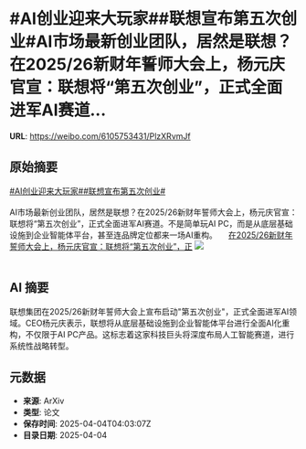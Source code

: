 # #AI创业迎来大玩家##联想宣布第五次创业#AI市场最新创业团队，居然是联想？在2025/26新财年誓师大会上，杨元庆官宣：联想将“第五次创业”，正式全面进军AI赛道...

**URL**: https://weibo.com/6105753431/PlzXRvmJf

## 原始摘要

<a href="https://m.weibo.cn/search?containerid=231522type%3D1%26t%3D10%26q%3D%23AI%E5%88%9B%E4%B8%9A%E8%BF%8E%E6%9D%A5%E5%A4%A7%E7%8E%A9%E5%AE%B6%23&amp;extparam=%23AI%E5%88%9B%E4%B8%9A%E8%BF%8E%E6%9D%A5%E5%A4%A7%E7%8E%A9%E5%AE%B6%23" data-hide=""><span class="surl-text">#AI创业迎来大玩家#</span></a><a href="https://m.weibo.cn/search?containerid=231522type%3D1%26t%3D10%26q%3D%23%E8%81%94%E6%83%B3%E5%AE%A3%E5%B8%83%E7%AC%AC%E4%BA%94%E6%AC%A1%E5%88%9B%E4%B8%9A%23&amp;extparam=%23%E8%81%94%E6%83%B3%E5%AE%A3%E5%B8%83%E7%AC%AC%E4%BA%94%E6%AC%A1%E5%88%9B%E4%B8%9A%23" data-hide=""><span class="surl-text">#联想宣布第五次创业#</span></a><br><br>AI市场最新创业团队，居然是联想？在2025/26新财年誓师大会上，杨元庆官宣：联想将“第五次创业”，正式全面进军AI赛道。不是简单玩AI PC，而是从底层基础设施到企业智能体平台，甚至连品牌定位都来一场AI重构。 <a href="https://weibo.com/ttarticle/p/show?id=2309405151431396295351" data-hide=""><span class="url-icon"><img style="width: 1rem;height: 1rem" src="https://h5.sinaimg.cn/upload/2015/09/25/3/timeline_card_small_article_default.png" referrerpolicy="no-referrer"></span><span class="surl-text">在2025/26新财年誓师大会上，杨元庆官宣：联想将“第五次创业”，正</span></a> <img style="" src="https://tvax1.sinaimg.cn/large/006Fd7o3gy1i03uskz6unj30rs0fmwiw.jpg" referrerpolicy="no-referrer"><br><br>

## AI 摘要

联想集团在2025/26新财年誓师大会上宣布启动"第五次创业"，正式全面进军AI领域。CEO杨元庆表示，联想将从底层基础设施到企业智能体平台进行全面AI化重构，不仅限于AI PC产品。这标志着这家科技巨头将深度布局人工智能赛道，进行系统性战略转型。

## 元数据

- **来源**: ArXiv
- **类型**: 论文
- **保存时间**: 2025-04-04T04:03:07Z
- **目录日期**: 2025-04-04
